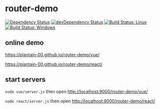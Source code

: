 # router-demo

[![Dependency Status](https://david-dm.org/plantain-00/router-demo.svg)](https://david-dm.org/plantain-00/router-demo)
[![devDependency Status](https://david-dm.org/plantain-00/router-demo/dev-status.svg)](https://david-dm.org/plantain-00/router-demo#info=devDependencies)
[![Build Status: Linux](https://travis-ci.org/plantain-00/router-demo.svg?branch=master)](https://travis-ci.org/plantain-00/router-demo)
[![Build Status: Windows](https://ci.appveyor.com/api/projects/status/github/plantain-00/router-demo?branch=master&svg=true)](https://ci.appveyor.com/project/plantain-00/router-demo/branch/master)

## online demo

<https://plantain-00.github.io/router-demo/vue/>

<https://plantain-00.github.io/router-demo/react/>

## start servers

`node vue/server.js` then open <http://localhost:9000/router-demo/vue/>

`node react/server.js` then open <http://localhost:9000/router-demo/react/>
